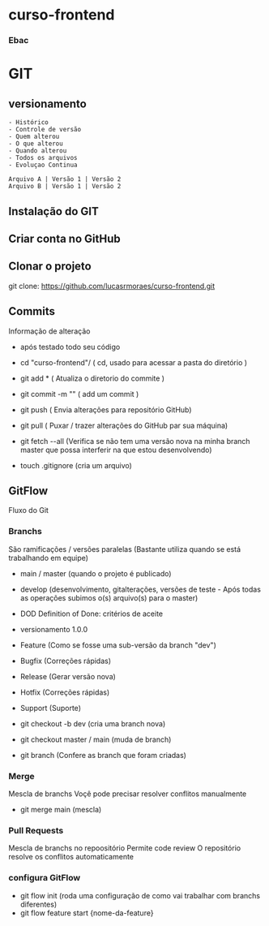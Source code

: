 # curso-frontend
### Ebac

# GIT
## versionamento
    - Histórico
    - Controle de versão
    - Quem alterou
    - O que alterou
    - Quando alterou
    - Todos os arquivos
    - Evoluçao Continua

    Arquivo A | Versão 1 | Versão 2
    Arquivo B | Versão 1 | Versão 2

## Instalação do GIT

## Criar conta no GitHub

## Clonar o projeto
git clone: https://github.com/lucasrmoraes/curso-frontend.git

## Commits

Informação de alteração

- após testado todo seu código

- cd "curso-frontend"/ ( cd, usado para acessar a pasta do diretório )
- git add * ( Atualiza o diretorio do commite )
- git commit -m "" ( add um commit )
- git push ( Envia alterações para repositório GitHub)
- git pull ( Puxar / trazer alterações do GitHub par sua máquina)

- git fetch --all (Verifica se não tem uma versão nova na minha branch master que possa interferir na que estou desenvolvendo)

- touch .gitignore (cria um arquivo)

## GitFlow 
Fluxo do Git

### Branchs
São ramificações / versões paralelas (Bastante utiliza quando se está trabalhando em equipe)

- main / master (quando o projeto é publicado)
- develop (desenvolvimento, gitalterações, versões de teste - Após todas as operações subimos o(s) arquivo(s) para o master)
- DOD Definition of Done: critérios de aceite
- versionamento 1.0.0

- Feature (Como se fosse uma sub-versão da branch "dev")
- Bugfix (Correções rápidas)
- Release (Gerar versão nova)
- Hotfix (Correções rápidas)
- Support (Suporte)

- git checkout -b dev (cria uma branch nova)
- git checkout master / main (muda de branch)
- git branch (Confere as branch que foram criadas)

### Merge
Mescla de branchs
Voçê pode precisar resolver conflitos manualmente

- git merge main (mescla)

### Pull Requests

Mescla de branchs no repoositório
Permite code review
O repositório resolve os conflitos automaticamente

### configura  GitFlow

- git flow init (roda uma configuração de como vai trabalhar com branchs diferentes)
- git flow feature start {nome-da-feature}